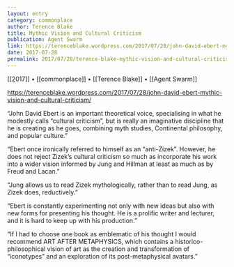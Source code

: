 ```yaml
---
layout: entry
category: commonplace
author: Terence Blake
title: Mythic Vision and Cultural Criticism
publication: Agent Swarm
link: https://terenceblake.wordpress.com/2017/07/28/john-david-ebert-mythic-vision-and-cultural-criticism/
date: 2017-07-28
permalink: 2017/07/28/terence-blake-mythic-vision-and-cultural-criticism
---
```


[[2017]] • [[commonplace]] • [[Terence Blake]] • [[Agent Swarm]] 

https://terenceblake.wordpress.com/2017/07/28/john-david-ebert-mythic-vision-and-cultural-criticism/

“John David Ebert is an important theoretical voice, specialising in what he modestly calls “cultural criticism”, but is really an imaginative discipline that he is creating as he goes, combining myth studies, Continental philosophy, and popular culture.”

“Ebert once ironically referred to himself as an “anti-Zizek”. However, he does not reject Zizek’s cultural criticism so much as incorporate his work into a wider vision informed by Jung and Hillman at least as much as by Freud and Lacan.”

“Jung allows us to read Zizek mythologically, rather than to read Jung, as Zizek does, reductively.”

“Ebert is constantly experimenting not only with new ideas but also with new forms for presenting his thought. He is a prolific writer and lecturer, and it is hard to keep up with his production.”

“If I had to choose one book as emblematic of his thought I would recommend ART AFTER METAPHYSICS, which contains a historico-philosophical vision of art as the creation and transformation of “iconotypes” and an exploration of its post-metaphysical avatars.”

